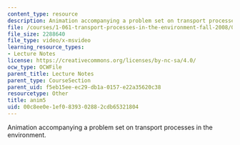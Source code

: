 ```yaml
---
content_type: resource
description: Animation accompanying a problem set on transport processes in the environment.
file: /courses/1-061-transport-processes-in-the-environment-fall-2008/00c8ee0e1ef0839302882cdb65321804_anim5.avi
file_size: 2288640
file_type: video/x-msvideo
learning_resource_types:
- Lecture Notes
license: https://creativecommons.org/licenses/by-nc-sa/4.0/
ocw_type: OCWFile
parent_title: Lecture Notes
parent_type: CourseSection
parent_uid: f5eb15ee-ec29-db1a-0157-e22a35620c38
resourcetype: Other
title: anim5
uid: 00c8ee0e-1ef0-8393-0288-2cdb65321804
---
```

Animation accompanying a problem set on transport processes in the environment.